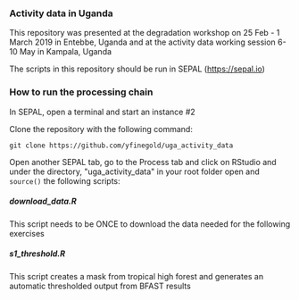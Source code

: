 ### Activity data in Uganda
This repository was presented at the degradation workshop on 25 Feb - 1 March 2019 in Entebbe, Uganda
and at the activity data working session 6-10 May in Kampala, Uganda

The scripts in this repository should be run in SEPAL (https://sepal.io)

### How to run the processing chain
In SEPAL, open a terminal and start an instance #2

Clone the repository with the following command:

``` git clone https://github.com/yfinegold/uga_activity_data ```

Open another SEPAL tab, go to the Process tab and click on RStudio and under the directory, "uga_activity_data" in your root folder open and ``` source()``` the following scripts:

##### download_data.R
This script needs to be ONCE to download the data needed for the following exercises 

##### s1_threshold.R
This script creates a mask from tropical high forest and generates an automatic thresholded output from BFAST results
